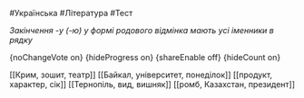 #Українська #Література #Тест

*Закінчення -у (-ю) у формі родового відмінка мають усі іменники в рядку*

{noChangeVote on}
{hideProgress on}
{shareEnable off}
{hideCount on}

[[Крим, зошит, театр]]
[[Байкал, університет, понеділок]]
[[продукт, характер, сік]]
[[Тернопіль, вид, вишняк]]
[[ромб, Казахстан, президент]]
